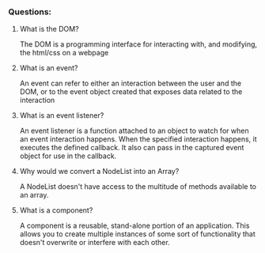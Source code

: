 ### Questions:
1. What is the DOM?

    The DOM is a programming interface for interacting with, and modifying, the html/css on a webpage

2. What is an event?

    An event can refer to either an interaction between the user and the DOM, or to the event object created that
  exposes data related to the interaction

3. What is an event listener?

    An event listener is a function attached to an object to watch for when an event interaction happens. When the
  specified interaction happens, it executes the defined callback. It also can pass in the captured event object for use in the callback.

4. Why would we convert a NodeList into an Array?

    A NodeList doesn't have access to the multitude of methods available to an array.

5. What is a component?

    A component is a reusable, stand-alone portion of an application. This allows you to create multiple instances
  of some sort of functionality that doesn't overwrite or interfere with each other.

